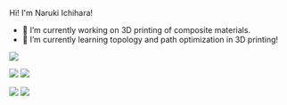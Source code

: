 <!--
**Naruki-Ichihara/Naruki-Ichihara** is a ✨ _special_ ✨ repository because its `README.md` (this file) appears on your GitHub profile.
Here are some ideas to get you started:
-->
Hi! I'm Naruki Ichihara!

- 🔭 I’m currently working on 3D printing of composite materials.
- 🌱 I’m currently learning topology and path optimization in 3D printing!


![](https://github-profile-summary-cards.vercel.app/api/cards/profile-details?username=Naruki-Ichihara&theme=vue)

![](https://github-profile-summary-cards.vercel.app/api/cards/repos-per-language?username=Naruki-Ichihara&theme=vue)
![](https://github-profile-summary-cards.vercel.app/api/cards/most-commit-language?username=Naruki-Ichihara&theme=vue)

![](https://github-profile-summary-cards.vercel.app/api/cards/stats?username=Naruki-Ichihara&theme=vue)
![](https://github-profile-summary-cards.vercel.app/api/cards/productive-time?username=Naruki-Ichihara&theme=vue)
